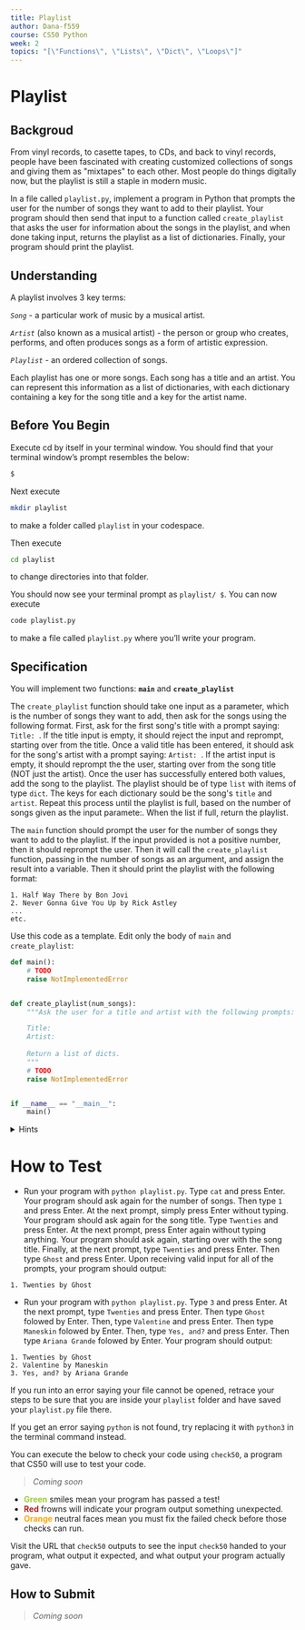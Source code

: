 ```yaml
---
title: Playlist
author: Dana-f559
course: CS50 Python
week: 2
topics: "[\"Functions\", \"Lists\", \"Dict\", \"Loops\"]"
---
```


# Playlist
## Backgroud
From vinyl records, to casette tapes, to CDs, and back to vinyl records, people have been fascinated with creating customized collections of songs and giving them as "mixtapes" to each other. Most people do things digitally now, but the playlist is still a staple in modern music.

In a file called `playlist.py`, implement a program in Python that prompts the user for the number of songs they want to add to their playlist. Your program should then send that input to a function called `create_playlist` that asks the user for information about the songs in the playlist, and when done taking input, returns the playlist as a list of dictionaries. Finally, your program should print the playlist.

## Understanding

A playlist involves 3 key terms:

*`Song`* - a particular work of music by a musical artist.

*`Artist`* (also known as a musical artist) - the person or group who creates, performs, and often produces songs as a form of artistic expression.

*`Playlist`* - an ordered collection of songs.

Each playlist has one or more songs. Each song has a title and an artist. You can represent this information as a list of dictionaries, with each dictionary containing a key for the song title and a key for the artist name. 

## Before You Begin
Execute cd by itself in your terminal window. You should find that your terminal window’s prompt resembles the below:
```bash
$
```
Next execute
```bash
mkdir playlist
```
to make a folder called `playlist` in your codespace.

Then execute
```bash
cd playlist
```
to change directories into that folder.

You should now see your terminal prompt as `playlist/ $`. You can now execute
```bash
code playlist.py
```
to make a file called `playlist.py` where you’ll write your program.

## Specification

<script async id="asciicast-645107" src="https://asciinema.org/a/645107.js"></script>

You will implement two functions: **`main`** and **`create_playlist`**

The `create_playlist` function should take one input as a parameter, which is the number of songs they want to add, then ask for the songs using the following format. First, ask for the first song's title with a prompt saying: `Title: `. If the title input is empty, it should reject the input and reprompt, starting over from the title. Once a valid title has been entered, it should ask for the song's artist with a prompt saying: `Artist: `. If the artist input is empty, it should reprompt the the user, starting over from the song title (NOT just the artist). Once the user has successfully entered both values, add the song to the playlist. The playlist should be of type `list` with items of type `dict`. The keys for each dictionary sould be the song's `title` and `artist`. Repeat this process until the playlist is full, based on the number of songs given as the input paramete:. When the list if full, return the playlist.

The `main` function should prompt the user for the number of songs they want to add to the playlist. If the input provided is not a positive number, then it should reprompt the user. Then it will call the `create_playlist` function, passing in the number of songs as an argument, and assign the result into a variable. Then it should print the playlist with the following format:
```
1. Half Way There by Bon Jovi
2. Never Gonna Give You Up by Rick Astley
...
etc.
```


Use this code as a template. Edit only the body of `main` and `create_playlist`:
```python
def main():
    # TODO
    raise NotImplementedError


def create_playlist(num_songs):
    """Ask the user for a title and artist with the following prompts:

    Title: 
    Artist: 
    
    Return a list of dicts.
    """
    # TODO
    raise NotImplementedError


if __name__ == "__main__":
    main()
```

<details>
    <summary>Hints</summary>
        <p>More about functions: <a href="https://docs.python.org/3/tutorial/controlflow.html#defining-functions">https://docs.python.org/3/tutorial/controlflow.html#defining-functions</a></p>
        <p>More about lists: <a href="https://docs.python.org/3/tutorial/datastructures.html#more-on-lists">https://docs.python.org/3/tutorial/datastructures.html#more-on-lists</a></p>
        <p>More about dictionaries: <a href="https://docs.python.org/3/tutorial/datastructures.html#dictionaries">https://docs.python.org/3/tutorial/datastructures.html#dictionaries</a> </p>
</details>

# How to Test
* Run your program with `python playlist.py`. Type `cat` and press Enter. Your program should ask again for the number of songs. Then type `1` and press Enter. At the next prompt, simply press Enter without typing. Your program should ask again for the song title. Type `Twenties` and press Enter. At the next prompt, press Enter again without typing anything. Your program should ask again, starting over with the song title. Finally, at the next prompt, type `Twenties` and press Enter. Then type `Ghost` and press Enter. Upon receiving valid input for all of the prompts, your program should output:
```
1. Twenties by Ghost
```
* Run your program with `python playlist.py`. Type `3` and press Enter. At the next prompt, type `Twenties` and press Enter. Then type `Ghost` folowed by Enter. Then, type `Valentine` and press Enter. Then type `Maneskin` folowed by Enter. Then, type `Yes, and?` and press Enter. Then type `Ariana Grande` folowed by Enter. Your program should output:
```
1. Twenties by Ghost
2. Valentine by Maneskin
3. Yes, and? by Ariana Grande
```

If you run into an error saying your file cannot be opened, retrace your steps to be sure that you are inside your `playlist` folder and have saved your `playlist.py` file there.

If you get an error saying `python` is not found, try replacing it with `python3` in the terminal command instead.

You can execute the below to check your code using `check50`, a program that CS50 will use to test your code.
> *Coming soon*
* **<span style="color: yellowgreen;">Green</span>** smiles mean your program has passed a test!
* **<span style="color: firebrick;">Red</span>** frowns will indicate your program output something unexpected.
* **<span style="color: orange;">Orange</span>** neutral faces mean you must fix the failed check before those checks can run.

Visit the URL that `check50` outputs to see the input `check50` handed to your program, what output it expected, and what output your program actually gave.

## How to Submit
> *Coming soon*

